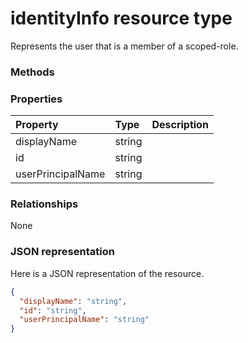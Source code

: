# identityInfo resource type

Represents the user that is a member of a scoped-role.

### Methods

### Properties
| Property	   | Type	|Description|
|:---------------|:--------|:----------|
|displayName|string||
|id|string||
|userPrincipalName|string||

### Relationships
None

### JSON representation

Here is a JSON representation of the resource.

<!-- {
  "blockType": "resource",
  "optionalProperties": [

  ],
  "@odata.type": "microsoft.graph.identityinfo"
}-->

```json
{
  "displayName": "string",
  "id": "string",
  "userPrincipalName": "string"
}

```

<!-- uuid: 8fcb5dbc-d5aa-4681-8e31-b001d5168d79
2015-10-25 14:57:30 UTC -->
<!-- {
  "type": "#page.annotation",
  "description": "identityInfo resource",
  "keywords": "",
  "section": "documentation",
  "tocPath": ""
}-->